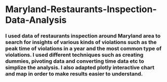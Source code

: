 # Maryland-Restaurants-Inspection-Data-Analysis

### I used data of restaurants inspection around Maryland area to search for insights of various kinds of violations such as the peak time of violations in a year and the most common type of violations. I used different techniques such as creating dummies, pivoting data and converting time data etc to simplize the analysis. I also adapted plotly interactive chart and map in order to make results easier to understand. 
